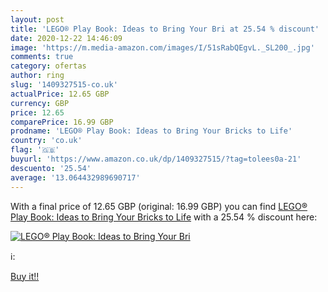 ```yaml
---
layout: post
title: 'LEGO® Play Book: Ideas to Bring Your Bri at 25.54 % discount'
date: 2020-12-22 14:46:09
image: 'https://m.media-amazon.com/images/I/51sRabQEgvL._SL200_.jpg'
comments: true
category: ofertas
author: ring
slug: '1409327515-co.uk'
actualPrice: 12.65 GBP
currency: GBP
price: 12.65
comparePrice: 16.99 GBP
prodname: 'LEGO® Play Book: Ideas to Bring Your Bricks to Life'
country: 'co.uk'
flag: '🇬🇧'
buyurl: 'https://www.amazon.co.uk/dp/1409327515/?tag=tolees0a-21'
descuento: '25.54'
average: '13.064432989690717'
---
```


With a final price of 12.65 GBP (original: 16.99 GBP) you can find [LEGO® Play Book: Ideas to Bring Your Bricks to Life](https://www.amazon.co.uk/dp/1409327515/?tag=tolees0a-21) with a  25.54 % discount here:

[![LEGO® Play Book: Ideas to Bring Your Bri](https://m.media-amazon.com/images/I/51sRabQEgvL._SL200_.jpg)](https://www.amazon.co.uk/dp/1409327515/?tag=tolees0a-21)

ℹ️:


[Buy it!!](https://www.amazon.co.uk/dp/1409327515/?tag=tolees0a-21)
